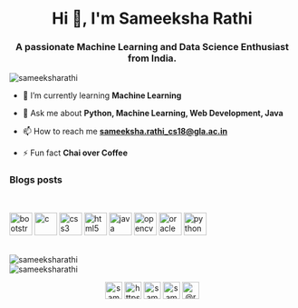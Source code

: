 <h1 align="center">Hi 👋, I'm Sameeksha Rathi</h1>
<h3 align="center">A passionate Machine Learning and Data Science Enthusiast from India.</h3>

<p align="left"> <img src="https://komarev.com/ghpvc/?username=sameeksharathi" alt="sameeksharathi" /> </p>

- 🌱 I’m currently learning **Machine Learning**

- 💬 Ask me about **Python, Machine Learning, Web Development, Java**

- 📫 How to reach me **sameeksha.rathi_cs18@gla.ac.in**

- ⚡ Fun fact **Chai over Coffee**

### Blogs posts
<!-- BLOG-POST-LIST:START -->
<!-- BLOG-POST-LIST:END -->

<br>
<p align="left"><img src="https://devicons.github.io/devicon/devicon.git/icons/bootstrap/bootstrap-plain.svg" alt="bootstrap" width="40" height="40"/> <img src="https://devicons.github.io/devicon/devicon.git/icons/c/c-original.svg" alt="c" width="40" height="40"/> <img src="https://devicons.github.io/devicon/devicon.git/icons/css3/css3-original-wordmark.svg" alt="css3" width="40" height="40"/> <img src="https://devicons.github.io/devicon/devicon.git/icons/html5/html5-original-wordmark.svg" alt="html5" width="40" height="40"/> <img src="https://devicons.github.io/devicon/devicon.git/icons/java/java-original-wordmark.svg" alt="java" width="40" height="40"/> <img src="https://www.vectorlogo.zone/logos/opencv/opencv-icon.svg" alt="opencv" width="40" height="40"/> <img src="https://devicons.github.io/devicon/devicon.git/icons/oracle/oracle-original.svg" alt="oracle" width="40" height="40"/> <img src="https://devicons.github.io/devicon/devicon.git/icons/python/python-original.svg" alt="python" width="40" height="40"/></p>
<br>

<img align="left" src="https://github-readme-stats.vercel.app/api/top-langs/?username=sameeksharathi&layout=compact&hide=html" alt="sameeksharathi">

<br>
<img align="center" src="https://github-readme-stats.vercel.app/api?username=sameeksharathi&show_icons=true" alt="sameeksharathi">
<br>

<p align="center">
<a href="https://twitter.com/sameeksha_r" target="blank"><img align="center" src="https://cdn.jsdelivr.net/npm/simple-icons@3.0.1/icons/twitter.svg" alt="sameeksha_r" height="30" width="30" /></a>
<a href="https://linkedin.com/in/https://www.linkedin.com/in/sameeksha-rathi-7a0164141/" target="blank"><img align="center" src="https://cdn.jsdelivr.net/npm/simple-icons@3.0.1/icons/linkedin.svg" alt="https://www.linkedin.com/in/sameeksha-rathi-7a0164141/" height="30" width="30" /></a>
<a href="https://kaggle.com/sameeksharathi" target="blank"><img align="center" src="https://cdn.jsdelivr.net/npm/simple-icons@3.0.1/icons/kaggle.svg" alt="sameeksharathi" height="30" width="30" /></a>
<a href="https://instagram.com/sameeksha.__" target="blank"><img align="center" src="https://cdn.jsdelivr.net/npm/simple-icons@3.0.1/icons/instagram.svg" alt="sameeksha.__" height="30" width="30" /></a>
<a href="https://medium.com/@rathisameeksha9" target="blank"><img align="center" src="https://cdn.jsdelivr.net/npm/simple-icons@3.0.1/icons/medium.svg" alt="@rathisameeksha9" height="30" width="30" /></a>
</p>
